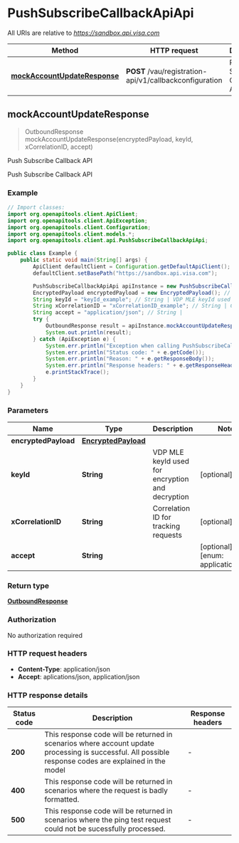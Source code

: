 # PushSubscribeCallbackApiApi

All URIs are relative to *https://sandbox.api.visa.com*

| Method | HTTP request | Description |
|------------- | ------------- | -------------|
| [**mockAccountUpdateResponse**](PushSubscribeCallbackApiApi.md#mockAccountUpdateResponse) | **POST** /vau/registration-api/v1/callbackconfiguration | Push Subscribe Callback API |



## mockAccountUpdateResponse

> OutboundResponse mockAccountUpdateResponse(encryptedPayload, keyId, xCorrelationID, accept)

Push Subscribe Callback API

Push Subscribe Callback API

### Example

```java
// Import classes:
import org.openapitools.client.ApiClient;
import org.openapitools.client.ApiException;
import org.openapitools.client.Configuration;
import org.openapitools.client.models.*;
import org.openapitools.client.api.PushSubscribeCallbackApiApi;

public class Example {
    public static void main(String[] args) {
        ApiClient defaultClient = Configuration.getDefaultApiClient();
        defaultClient.setBasePath("https://sandbox.api.visa.com");

        PushSubscribeCallbackApiApi apiInstance = new PushSubscribeCallbackApiApi(defaultClient);
        EncryptedPayload encryptedPayload = new EncryptedPayload(); // EncryptedPayload | 
        String keyId = "keyId_example"; // String | VDP MLE keyId used for encryption and decryption
        String xCorrelationID = "xCorrelationID_example"; // String | Correlation ID for tracking requests
        String accept = "application/json"; // String | 
        try {
            OutboundResponse result = apiInstance.mockAccountUpdateResponse(encryptedPayload, keyId, xCorrelationID, accept);
            System.out.println(result);
        } catch (ApiException e) {
            System.err.println("Exception when calling PushSubscribeCallbackApiApi#mockAccountUpdateResponse");
            System.err.println("Status code: " + e.getCode());
            System.err.println("Reason: " + e.getResponseBody());
            System.err.println("Response headers: " + e.getResponseHeaders());
            e.printStackTrace();
        }
    }
}
```

### Parameters


| Name | Type | Description  | Notes |
|------------- | ------------- | ------------- | -------------|
| **encryptedPayload** | [**EncryptedPayload**](EncryptedPayload.md)|  | |
| **keyId** | **String**| VDP MLE keyId used for encryption and decryption | [optional] |
| **xCorrelationID** | **String**| Correlation ID for tracking requests | [optional] |
| **accept** | **String**|  | [optional] [enum: application/json] |

### Return type

[**OutboundResponse**](OutboundResponse.md)

### Authorization

No authorization required

### HTTP request headers

- **Content-Type**: application/json
- **Accept**: aplications/json, application/json


### HTTP response details
| Status code | Description | Response headers |
|-------------|-------------|------------------|
| **200** | This response code will be returned in scenarios where account update processing is successful. All possible response codes are explained in the model |  -  |
| **400** | This response code will be returned in scenarios where the request is badly formatted. |  -  |
| **500** | This response code will be returned in scenarios where the ping test request could not be sucessfully processed. |  -  |

